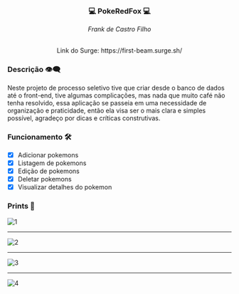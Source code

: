 ### <p align="center">💻 PokeRedFox 💻</p>

<div align="center" margin-bottom="10px">
  <i>Frank de Castro Filho</i>
</div> 
&nbsp
<p align="center">Link do Surge: https://first-beam.surge.sh/</p>

### Descrição 👁‍🗨

Neste projeto de processo seletivo tive que criar desde o banco de dados até o front-end, tive algumas complicações, mas nada que muito café não tenha resolvido, essa aplicação se passeia em uma necessidade de organização e praticidade, então ela visa ser o mais clara e simples possível, agradeço por dicas e críticas construtivas.

### Funcionamento 🛠

- [x] Adicionar pokemons
- [x] Listagem de pokemons
- [x] Edição de pokemons
- [x] Deletar pokemons
- [x] Visualizar detalhes do pokemon

### Prints 🎨
![1](https://user-images.githubusercontent.com/17735492/126024325-91d7da11-f473-4c8b-9781-3fdd7dc233fe.png)

***

![2](https://user-images.githubusercontent.com/17735492/126024337-4174162a-ff62-4e10-bb24-49ee7cebb160.png)

***

![3](https://user-images.githubusercontent.com/17735492/126024343-846a4286-df20-4737-925c-9e1a18e72714.png)

***

![4](https://user-images.githubusercontent.com/17735492/126024371-e3103e27-5897-4090-9974-f1fddcd3bef8.png)
